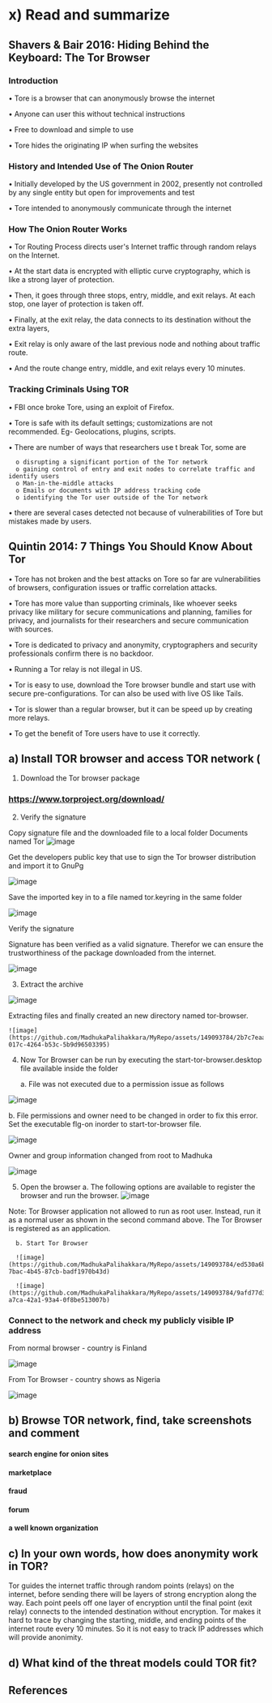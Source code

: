# x) Read and summarize 

## Shavers & Bair 2016: Hiding Behind the Keyboard: The Tor Browser

### Introduction

•	Tore is a browser that can anonymously browse the internet

•	Anyone can user this without technical instructions

•	Free to download and simple to use 

•	Tore hides the originating IP when surfing the websites

### History and Intended Use of The Onion Router

•	Initially developed by the US government in 2002, presently not controlled by any single entity but open for improvements and test 

•	Tore intended to anonymously communicate through the internet


### How The Onion Router Works

•	Tor Routing Process directs user's Internet traffic through random relays on the Internet.

•	At the start data is encrypted with elliptic curve cryptography, which is like a strong layer of protection.

•	Then, it goes through three stops, entry, middle, and exit relays. At each stop, one layer of protection is taken off. 

•	Finally, at the exit relay, the data connects to its destination without the extra layers,

•	Exit relay is only aware of the last previous node and nothing about traffic route.

•	And the route change entry, middle, and exit relays every 10 minutes.

###  Tracking Criminals Using TOR

•	FBI once broke Tore, using an exploit of Firefox.

•	Tore is safe with its default settings; customizations are not recommended. Eg- Geolocations, plugins, scripts.

•	There are number of ways that researchers use t break Tor, some are 

      o	disrupting a significant portion of the Tor network
      o	gaining control of entry and exit nodes to correlate traffic and identify users
      o	Man-in-the-middle attacks
      o	Emails or documents with IP address tracking code
      o	identifying the Tor user outside of the Tor network
      
•	there are several cases detected not because of vulnerabilities of Tore but mistakes made by users.

## Quintin 2014: 7 Things You Should Know About Tor

•	Tore has not broken and the best attacks on Tore so far are vulnerabilities of browsers, configuration issues or traffic correlation attacks. 

•	Tore has more value than supporting criminals, like whoever seeks privacy like military for secure communications and planning, families for privacy, and journalists for their researchers and secure communication with sources. 

•	Tore is dedicated to privacy and anonymity, cryptographers and security professionals confirm there is no backdoor.

•	Running a Tor relay is not illegal in US.

•	Tor is easy to use, download the Tore browser bundle and start use with secure pre-configurations. Tor can also be used with live OS like Tails.

•	Tor is slower than a regular browser, but it can be speed up by creating more relays.

•	To get the benefit of Tore users have to use it correctly.


## a) Install TOR browser and access TOR network (

1. Download the Tor browser package
### https://www.torproject.org/download/

2. Verify the signature
   
Copy signature file and the downloaded file to a local folder Documents named Tor
  ![image](https://github.com/MadhukaPalihakkara/MyRepo/assets/149093784/f5a9fa72-51f5-4385-96c6-f9a32d33295b)

Get the developers public key that use to sign the Tor browser distribution and import it to GnuPg

  ![image](https://github.com/MadhukaPalihakkara/MyRepo/assets/149093784/c2c813fa-3f52-4c4b-9eac-acb6edee0c68)

Save the imported key in to a file named tor.keyring in the same folder

  ![image](https://github.com/MadhukaPalihakkara/MyRepo/assets/149093784/c25fbfe7-5c13-4b77-ade5-b921ddba4016)

Verify the signature 

Signature has been verified as a valid signature. Therefor we can ensure the trustworthiness of the package downloaded from the internet. 

  ![image](https://github.com/MadhukaPalihakkara/MyRepo/assets/149093784/2275e504-c0d0-46b1-bceb-2df6b425b46d)

3. Extract the archive 

  ![image](https://github.com/MadhukaPalihakkara/MyRepo/assets/149093784/10df46d3-ff09-4727-a154-fda1bf771cc2)

  Extracting files and finally created an new directory named tor-browser.

    ![image](https://github.com/MadhukaPalihakkara/MyRepo/assets/149093784/2b7c7eaa-017c-4264-b53c-5b9d96503395)

4. Now Tor Browser can be run by executing the start-tor-browser.desktop file available inside the folder

      a. File was not executed due to a permission issue as follows
   
  ![image](https://github.com/MadhukaPalihakkara/MyRepo/assets/149093784/12e920e3-b801-403f-aae0-0c006867008e)

b. File  permissions and owner need to be changed in order to fix this error. Set the executable flg-on inorder to start-tor-browser file.

   ![image](https://github.com/MadhukaPalihakkara/MyRepo/assets/149093784/9290a613-dd91-4bba-870b-60d39afa72e1)

Owner and group information changed from root to Madhuka 

  ![image](https://github.com/MadhukaPalihakkara/MyRepo/assets/149093784/cfb968e2-c171-42f5-ae2a-00e20a7c7a33)

5. Open the browser
      a. The following options are available to register the browser and run the browser.
  ![image](https://github.com/MadhukaPalihakkara/MyRepo/assets/149093784/69c7d8a5-38eb-41e4-abd1-a9b78edb8849)

Note: Tor Browser application not allowed to run as root user. Instead, run it as a normal user as shown in the second command above. The Tor Browser is registered as an application.  

      b. Start Tor Browser
      
      ![image](https://github.com/MadhukaPalihakkara/MyRepo/assets/149093784/ed530a6b-7bac-4b45-87cb-badf1970b43d)

      ![image](https://github.com/MadhukaPalihakkara/MyRepo/assets/149093784/9afd77d3-a7ca-42a1-93a4-0f8be513007b)

### Connect to the network and check my publicly visible IP address

From normal browser - country is Finland

![image](https://github.com/MadhukaPalihakkara/MyRepo/assets/149093784/94e0445e-a787-4f23-a73d-a556784a7f14)

From Tor Browser - country shows as Nigeria

![image](https://github.com/MadhukaPalihakkara/MyRepo/assets/149093784/e72752fe-3faf-4c45-830b-abadbbc6bbe1)


## b) Browse TOR network, find, take screenshots and comment

#### search engine for onion sites

#### marketplace

#### fraud

#### forum

#### a well known organization

## c) In your own words, how does anonymity work in TOR? 

Tor guides the internet traffic through random points (relays) on the internet, before sending there will be layers of strong encryption along the way. Each point peels off one layer of encryption until the final point (exit relay) connects to the intended destination without encryption. Tor makes it hard to trace by changing the starting, middle, and ending points of the internet route every 10 minutes. So it is not easy to track IP addresses which will provide anonimity. 

## d) What kind of the threat models could TOR fit? 

## References


